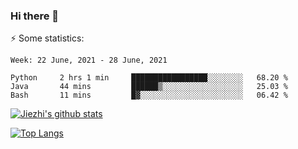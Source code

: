 ### Hi there 👋

⚡ Some statistics:

<!--START_SECTION:waka-->
```text
Week: 22 June, 2021 - 28 June, 2021

Python     2 hrs 1 min     █████████████████░░░░░░░░   68.20 % 
Java       44 mins         ██████▒░░░░░░░░░░░░░░░░░░   25.03 % 
Bash       11 mins         █▓░░░░░░░░░░░░░░░░░░░░░░░   06.42 % 
```
<!--END_SECTION:waka-->

[![Jiezhi's github stats](https://github-readme-stats.vercel.app/api?username=Jiezhi&show_icons=true)](https://github.com/Jiezhi/github-readme-stats)

[![Top Langs](https://github-readme-stats.vercel.app/api/top-langs/?username=Jiezhi&hide=javascript,html)](https://github.com/Jiezhi/github-readme-stats)
<!--
**Jiezhi/Jiezhi** is a ✨ _special_ ✨ repository because its `README.md` (this file) appears on your GitHub profile.

Here are some ideas to get you started:

- 🔭 I’m currently working on ...
- 🌱 I’m currently learning ...
- 👯 I’m looking to collaborate on ...
- 🤔 I’m looking for help with ...
- 💬 Ask me about ...
- 📫 How to reach me: ...
- 😄 Pronouns: ...
- ⚡ Fun fact: ...
-->

